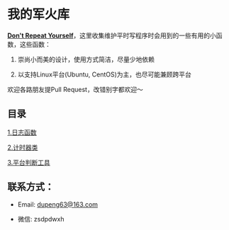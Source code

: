# 我的军火库

[**Don't Repeat Yourself**](https://en.wikipedia.org/wiki/Don%27t_repeat_yourself)，这里收集维护平时写程序时会用到的一些有用的小函数，这些函数：

1. 崇尚小而美的设计，使用方式简洁，尽量少地依赖

2. 以支持Linux平台(Ubuntu, CentOS)为主，也尽可能兼顾跨平台

欢迎各路朋友提Pull Request，改错别字都欢迎～

## 目录

[1.日志函数](https://github.com/Captain1986/utils/blob/master/1.logger/log.h)

[2.计时器类](https://github.com/Captain1986/utils/blob/master/2.timer/timer.h)

[3.平台判断工具](https://github.com/Captain1986/utils/blob/master/3.system_cls/cls.h)

## 联系方式：

+ Email: dupeng63@163.com

+ 微信: zsdpdwxh

